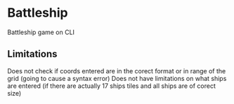 # Battleship

Battleship game on CLI

## Limitations

Does not check if coords entered are in the corect format or in range of the grid (going to cause a syntax error)
Does not have limitations on what ships are entered (if there are actually 17 ships tiles and all ships are of corect size)